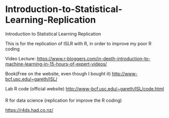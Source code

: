 # Introduction-to-Statistical-Learning-Replication
Introduction to Statistical Learning Replication

This is for the replication of ISLR with R, in order to improve my poor R coding

Video Lecture:
https://www.r-bloggers.com/in-depth-introduction-to-machine-learning-in-15-hours-of-expert-videos/

Book(Free on the website, even though I bought it)
http://www-bcf.usc.edu/~gareth/ISL/


Lab R code (official website)
http://www-bcf.usc.edu/~gareth/ISL/code.html


####

R for data science (replication for improve the R coding)

https://r4ds.had.co.nz/


